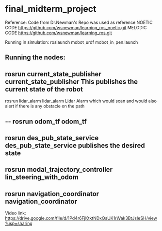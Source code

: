 # final_midterm_project


Reference:
Code from Dr.Newman's Repo was used as reference
NOETIC CODE
https://github.com/wsnewman/learning_ros_noetic.git
MELODIC CODE
https://github.com/wsnewman/learning_ros.git

Running in simulation:
roslaunch mobot_urdf mobot_in_pen.launch

Running the nodes:
--
rosrun current_state_publisher current_state_publisher
This publishes the current state of the robot
--

rosrun lidar_alarm lidar_alarm
Lidar Alarm which would scan and would also alert if there is any obstacle on the path

--
rosrun odom_tf odom_tf
--
rosrun des_pub_state_service des_pub_state_service
publishes the desired state 
--
rosrun modal_trajectory_controller lin_steering_with_odom
--
rosrun navigation_coordinator navigation_coordinator
--
Video link: https://drive.google.com/file/d/1Pd4r6FjKtktNDxQsUK1rWak3BtJsIeSH/view?usp=sharing






